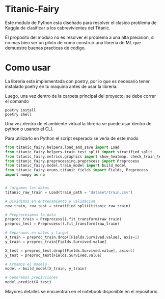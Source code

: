 # Titanic-Fairy
Este modulo de Python esta diseñado para resolver el clasico problema de Kaggle de clasificar a los osbrevivientes del Titanic.

El proposito del modulo no es resolver el problema a una alta precision, si no mas bien ser un piloto de como construir una libreria de ML que demuestre buenas practicas de codigo. 


# Como usar

La libreria esta implementada con poetry, por lo que es necesario tener instalado poetry en tu maquina antes de usar la libreria. 

Luego, una vez dentro de la carpeta principal del proyecto, se debe correr el comando 

```
poetry install
poetry shell
```

Una vez dentro de el ambiente virtual la libreria se puede usar dentro de python o usando el CLI. 

Para utilizarlo en Python el script esperado se veria de este modo

```python 
from titanic_fairy.helpers.load_and_save import Load
from titanic_fairy.helpers.train_test_split import stratified_split
from titanic_fairy.metrics.graphics import show_heatmap, check_train_test_split
from titanic_fairy.preprocessing.preprocess import Preprocess
from titanic_fairy.model.train_model import build_model
from titanic_fairy.enums.titanic_fields import Fields, Preprocess
import numpy as np


# Cargamos los datos
titanic_raw_train = Load(train_path = "dataset/train.csv")

# Dividimos en entrenamiento y validacion
raw_train, raw_test = stratified_split(titanic_raw_train)

# Preprocesamos la data
preproc_train = Preprocess().fit_transform(raw_train)
preproc_test = Preprocess().fit_transform(raw_train)

# Separamos en datos y target
X_train = preproc_train.drop([Fields.Survived.value], axis=1)
y_train = preproc_train[Fields.Survived.value]

X_test = preproc_test.drop([Fields.Survived.value], axis=1)
y_test = preproc_test[Fields.Survived.value]

# Armamos el modelo
model = build_model(X_train, y_train)

# Generamos predicciones
model.predict(X_test)
```

Mayores detalles se encuentran en el notebook disponible en el repositorio.
